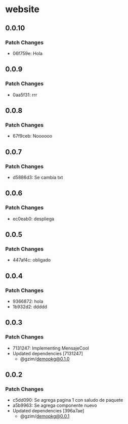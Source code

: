 # website

## 0.0.10

### Patch Changes

- 06f759e: Hola

## 0.0.9

### Patch Changes

- 0aa5f31: rrr

## 0.0.8

### Patch Changes

- 67f9ceb: Noooooo

## 0.0.7

### Patch Changes

- d5886d3: Se cambia txt

## 0.0.6

### Patch Changes

- ec0eab0: despliega

## 0.0.5

### Patch Changes

- 447af4c: obligado

## 0.0.4

### Patch Changes

- 9366872: hola
- 1b932d2: ddddd

## 0.0.3

### Patch Changes

- 7131247: Implementing MensajeCool
- Updated dependencies [7131247]
  - @gzim/demopkg@0.1.0

## 0.0.2

### Patch Changes

- c5dd090: Se agrega pagina 1 con saludo de paquete
- a5b9963: Se agrega componente nuevo
- Updated dependencies [396a7ae]
  - @gzim/demopkg@0.0.1
